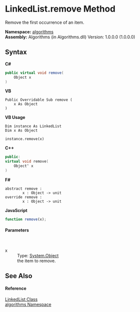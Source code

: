 # LinkedList.remove Method 
 

Remove the first occurrence of an item.

**Namespace:**&nbsp;<a href="82f88b43-fdc9-bc99-9558-75fce96d448f">algorithms</a><br />**Assembly:**&nbsp;Algorithms (in Algorithms.dll) Version: 1.0.0.0 (1.0.0.0)

## Syntax

**C#**<br />
``` C#
public virtual void remove(
	Object x
)
```

**VB**<br />
``` VB
Public Overridable Sub remove ( 
	x As Object
)
```

**VB Usage**<br />
``` VB Usage
Dim instance As LinkedList
Dim x As Object

instance.remove(x)
```

**C++**<br />
``` C++
public:
virtual void remove(
	Object^ x
)
```

**F#**<br />
``` F#
abstract remove : 
        x : Object -> unit 
override remove : 
        x : Object -> unit 
```

**JavaScript**<br />
``` JavaScript
function remove(x);
```


#### Parameters
&nbsp;<dl><dt>x</dt><dd>Type: <a href="http://msdn2.microsoft.com/en-us/library/e5kfa45b" target="_blank">System.Object</a><br />the item to remove.</dd></dl>

## See Also


#### Reference
<a href="9e9192c3-e9fe-0d0d-6b79-ded6dbd5d22b">LinkedList Class</a><br /><a href="82f88b43-fdc9-bc99-9558-75fce96d448f">algorithms Namespace</a><br />